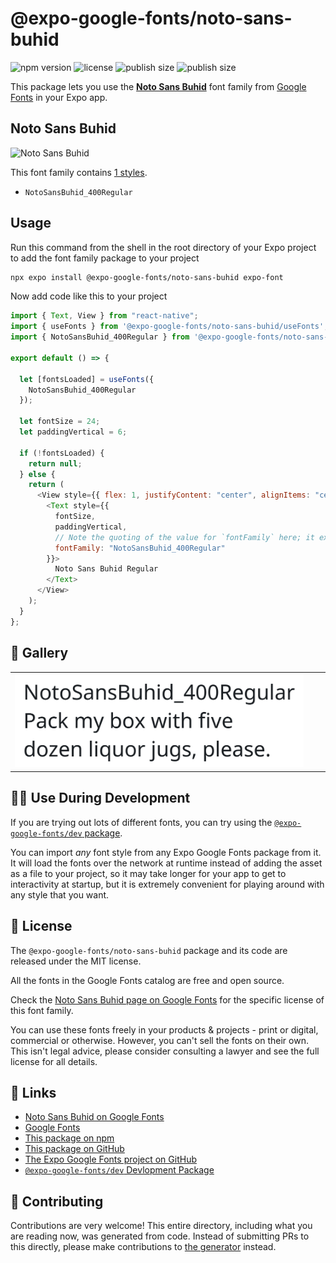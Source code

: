 # @expo-google-fonts/noto-sans-buhid

![npm version](https://flat.badgen.net/npm/v/@expo-google-fonts/noto-sans-buhid)
![license](https://flat.badgen.net/github/license/expo/google-fonts)
![publish size](https://flat.badgen.net/packagephobia/install/@expo-google-fonts/noto-sans-buhid)
![publish size](https://flat.badgen.net/packagephobia/publish/@expo-google-fonts/noto-sans-buhid)

This package lets you use the [**Noto Sans Buhid**](https://fonts.google.com/specimen/Noto+Sans+Buhid) font family from [Google Fonts](https://fonts.google.com/) in your Expo app.

## Noto Sans Buhid

![Noto Sans Buhid](./font-family.png)

This font family contains [1 styles](#-gallery).

- `NotoSansBuhid_400Regular`

## Usage

Run this command from the shell in the root directory of your Expo project to add the font family package to your project

```sh
npx expo install @expo-google-fonts/noto-sans-buhid expo-font
```

Now add code like this to your project

```js
import { Text, View } from "react-native";
import { useFonts } from '@expo-google-fonts/noto-sans-buhid/useFonts';
import { NotoSansBuhid_400Regular } from '@expo-google-fonts/noto-sans-buhid/400Regular';

export default () => {

  let [fontsLoaded] = useFonts({
    NotoSansBuhid_400Regular
  });

  let fontSize = 24;
  let paddingVertical = 6;

  if (!fontsLoaded) {
    return null;
  } else {
    return (
      <View style={{ flex: 1, justifyContent: "center", alignItems: "center" }}>
        <Text style={{
          fontSize,
          paddingVertical,
          // Note the quoting of the value for `fontFamily` here; it expects a string!
          fontFamily: "NotoSansBuhid_400Regular"
        }}>
          Noto Sans Buhid Regular
        </Text>
      </View>
    );
  }
};
```

## 🔡 Gallery


||||
|-|-|-|
|![NotoSansBuhid_400Regular](./400Regular/NotoSansBuhid_400Regular.ttf.png)||||


## 👩‍💻 Use During Development

If you are trying out lots of different fonts, you can try using the [`@expo-google-fonts/dev` package](https://github.com/expo/google-fonts/tree/master/font-packages/dev#readme).

You can import _any_ font style from any Expo Google Fonts package from it. It will load the fonts over the network at runtime instead of adding the asset as a file to your project, so it may take longer for your app to get to interactivity at startup, but it is extremely convenient for playing around with any style that you want.


## 📖 License

The `@expo-google-fonts/noto-sans-buhid` package and its code are released under the MIT license.

All the fonts in the Google Fonts catalog are free and open source.

Check the [Noto Sans Buhid page on Google Fonts](https://fonts.google.com/specimen/Noto+Sans+Buhid) for the specific license of this font family.

You can use these fonts freely in your products & projects - print or digital, commercial or otherwise. However, you can't sell the fonts on their own. This isn't legal advice, please consider consulting a lawyer and see the full license for all details.

## 🔗 Links

- [Noto Sans Buhid on Google Fonts](https://fonts.google.com/specimen/Noto+Sans+Buhid)
- [Google Fonts](https://fonts.google.com/)
- [This package on npm](https://www.npmjs.com/package/@expo-google-fonts/noto-sans-buhid)
- [This package on GitHub](https://github.com/expo/google-fonts/tree/master/font-packages/noto-sans-buhid)
- [The Expo Google Fonts project on GitHub](https://github.com/expo/google-fonts)
- [`@expo-google-fonts/dev` Devlopment Package](https://github.com/expo/google-fonts/tree/master/font-packages/dev)

## 🤝 Contributing

Contributions are very welcome! This entire directory, including what you are reading now, was generated from code. Instead of submitting PRs to this directly, please make contributions to [the generator](https://github.com/expo/google-fonts/tree/master/packages/generator) instead.
